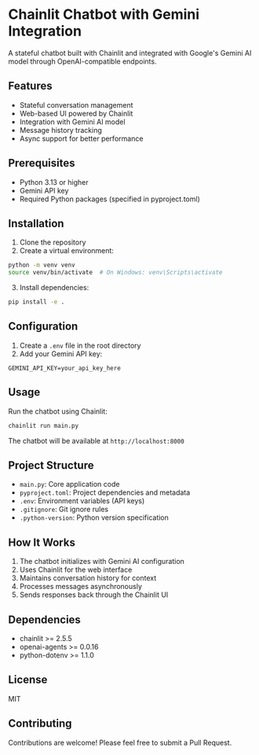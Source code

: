 # Chainlit Chatbot with Gemini Integration

A stateful chatbot built with Chainlit and integrated with Google's Gemini AI model through OpenAI-compatible endpoints.

## Features

- Stateful conversation management
- Web-based UI powered by Chainlit
- Integration with Gemini AI model
- Message history tracking
- Async support for better performance

## Prerequisites

- Python 3.13 or higher
- Gemini API key
- Required Python packages (specified in pyproject.toml)

## Installation

1. Clone the repository
2. Create a virtual environment:
```bash
python -m venv venv
source venv/bin/activate  # On Windows: venv\Scripts\activate
```
3. Install dependencies:
```bash
pip install -e .
```

## Configuration

1. Create a `.env` file in the root directory
2. Add your Gemini API key:
```
GEMINI_API_KEY=your_api_key_here
```

## Usage

Run the chatbot using Chainlit:

```bash
chainlit run main.py
```

The chatbot will be available at `http://localhost:8000`

## Project Structure

- `main.py`: Core application code
- `pyproject.toml`: Project dependencies and metadata
- `.env`: Environment variables (API keys)
- `.gitignore`: Git ignore rules
- `.python-version`: Python version specification

## How It Works

1. The chatbot initializes with Gemini AI configuration
2. Uses Chainlit for the web interface
3. Maintains conversation history for context
4. Processes messages asynchronously
5. Sends responses back through the Chainlit UI

## Dependencies

- chainlit >= 2.5.5
- openai-agents >= 0.0.16
- python-dotenv >= 1.1.0

## License

MIT

## Contributing

Contributions are welcome! Please feel free to submit a Pull Request.